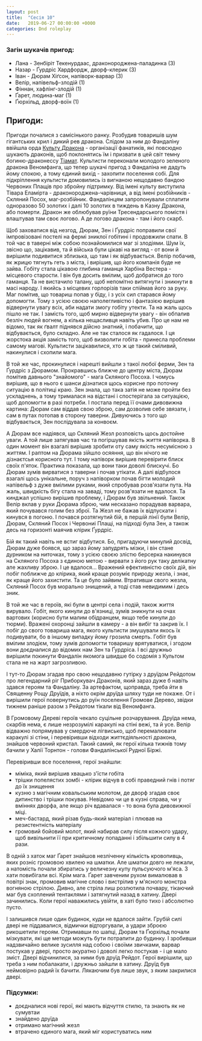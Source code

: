 ```yaml
---
layout: post
title:  "Сесія 10"
date:   2019-06-27 00:00:00 +0000
categories: Dnd roleplay
---
```

### Загін шукачів пригод:
* Лана - Зенбіріт Текенурдаас, драконороджена-паладинка (3)
* Назар - Ґурдріс Хардфордж, дворф-клерик (3)
* Іван - Дюрам Хіґсон, напіворк-варвар (3)
* Велір, напівельф-злодій (1)
* Фіннан, хафлінг-злодій (1)
* Ґарет, людина-маг (1)
* Ґюрхільд, дворф-воїн (1)

## Пригоди:
Пригоди почалися з самісінького ранку. Розбудив товаришів шум гігантських крил і дикий рев дракона. Слідом за ним до Фандаліну ввійшла орда [Культу Дракона](https://forgottenrealms.fandom.com/wiki/Cult_of_the_Dragon) - організації фанатиків, які повсюдно шукають драконів, щоб поклонятись їм і призвати в цей світ темну богиню-драконессу [Тіамат](https://forgottenrealms.fandom.com/wiki/Tiamat). Культисти переконали молодого зеленого дракона Веномфанга, що тепер шукачі пригод з Фандаліна не дадуть йому спокою, а тому єдиний вихід - захопити поселення собі. Для підкріплення культисти домовились із вигнаною нещодавно бандою Червоних Плащів про збройну підтримку. Від імені культу виступила Тівара Еламірта - драконороджена-чарівниця, а від імені розбійників - Скляний Посох, маг-розбійник. Фандалінцям запропонували сплатити одноразово 50 золотих і далі 10 золотих в тиждень в Казну Дракона, або померти. Дракон же облюбував руїни Тресендарського помістя і влаштував там своє логово. А де логово дракона - там і його скарб.

Щоб заховатися від незгод, Дюрам, Зен і Ґурдріс поправили свої імпровізовані постелі на фермі зниклої гобітині і продовжили спати. В той час в таверні між собою познайомилися маг зі злодіями. Шум їх, звісно що, зацікавив, та й війська були цікаві на вигляд - от вони й вирішили подивитися зблизька, що там і як відбувається. Велір побачив, як жрицю тягнуть геть з міста, і вирішив, що його компанія буде не зайва. Гобіту стала цікавою глибина гаманця Харбіна Вестера - місцевого старости. І він був досить вмілим, щоб добратися до того гаманця. Та не вистачило талану, щоб непомітно витягнути і зникнути в масі народу. І якийсь з місцевих горлорізів таки спіймав його за руку. Маг помітив, що товариш попав у біду, і з усіх сил старався йому допомогти. Тому з усією своєю наполегливістю і фантазією вирішив відвернути увагу всіх, аби надати змогу гобіту утекти. Та на жаль щось пішло не так. І замість того, щоб мирно відвернути увагу - він обпалив безліч людей вогнем, а кілька нещасливця навіть убив. Про це нам не відомо, так як ґвалт піднявся дійсно знатний, і побачити, що відбувається, було складно. Але не так сталося як гадалося. І ця жорстока акція замість того, щоб визволити гобіта - принесла проблеми самому магові. Культисти зацікавилися, хто ж це такий сміливий, накинулися і схопили мага.

В той же час, прокинулися і нарешті вийшли з такої любої ферми, Зен та Ґурдріс з Дюрамом. Прокравшись ближче до центру міста, Дюрам помітив давнього "знайомого" - мага Скляного Посоха. І чомусь вирішив, що в нього є шанси дізнатися щось корисне про поточну ситуацію в політиці краю. Зен знала, що така затія не може пройти без ускладнень, а тому трималася на відстані і спостерігала за ситуацією, щоб допомогти в разі потреби. І постала перед її очами дивовижна картина: Дюрам сам віддав свою зброю, сам дозволив себе звязати, і сам в путах потопав в сторону таверни. Дивуючись з того що відбувається, Зен послідувала за конвоєм.

А Дюрам все надіявся, що Скляний Жезл розповість щось достойне уваги. А той лише затягував час та погіршував якість життя напіворка. В один момент він взагалі вирішив зробити оту саму якість несумісною з життям. І раптом на Дюрама зійшло осяяння, що він нічого не дізнаєтсья корисного тут. І тому напіворк вирішив перевірити блиск своїх п'яток. Практика показала, що вони таки доволі блискучі. Бо Дюрам зумів вирватися з таверни і почав утікати. А далі відбулося взагалі щось унікальне, поруч з напіворком почав бігти молодий напівельф з дуже вмілими руками, який спробував розв'язати пута. На жаль, швидкість бігу стала на заваді, тому розв'язати не вдалося. Та кинджал успішно вирішив проблему, і Дюрам був звільнений. Також Велір вклав у руки Дюрама зброю, чим несказано порадував варвара, який почувався голим без зброї. Та Жезл не бажав їх відпускати і кинувся в погоню. І почався розтягнутий бій, в першій лінії були Велір, Дюрам, Скляний Посох і Червониі Плащі, на підході була Зен, а також десь на горизонті маячив клірик Ґурдріс.

Бій як такий навіть не встиг відбутися. Бо, пригадуючи минулий досвід, Дюрам дуже боявся, що зараз йому запудрять мізки, і він стане дурником на ниточках, тому з усією своєю злістю берсерка накинувся на Скляного Посоха з єдиною метою - вирвати з його рук таку делікатну але жахливу зброю. І це вдалося... Вражений ефективністю своїх дій, він побіг поближче до клірика, який краще розуміє природу жезла, і знає, як краще його захистити. Та це було зайвим. Втративши свого жезла, Скляний Посох був морально знищений, а тоді став невидимим і десь зник.

В той же час в героїв, які були в центрі села і подій, також життя вирувало. Гобіт, якого кинули до в'язниці, зумів зникнути на очах вартових (корисно бути малим обідранцем, якщо тебе кинули до тюрми). Вражені охоронці зайшли в камеру - а він вибіг та закрив їх. І побіг до свого товариша мага, якого культисти змушували якось їх подивувати, бо в іншому випадку йому грозила смерть. Гобіт був вмілим злодієм, тому зумів допомогти товаришу врятуватися, і згодом вони доєдналися до відомих нам Зен та Ґурдріса. І всі дружньо вирішили покинути Фандалін якомога швидше бо содомія з Культом стала не на жарт загрозливою.

І тут-то Дюрам згадав про свою нещодавню гутірку з друїдом Рейдотом про легендарний ріг Приборкувач Драконів, який зараз дуже б навіть здався героям та Фандаліну. За артефактом, щоправда, треба йти в Священну Рощу Друїдів, а ніхто окрім друїда шляху туди не покаже. От і вирішили герої повернутись до руїн поселення Громове Дерево, звідки тижнем раніше разом з Рейдотом тікали від Веномфанга.

В Громовому Дереві героїв чекало суцільне розчарування. Друїда нема, скарбів нема, є лише незрозумілі каракулі на стіні вежі, та й усе. Велір відважно попрямував у смердюче лігвисько, щоб перемалювати каракулі зі стіни, і перевіривши відходи життєдіяльності дракона, знайшов червоний кристал. Такий самий, як герої кілька тижнів тому бачили у Халії Торнтон - голови Фандалінської Рудної Біржі.

Перевіривши все поселення, герої знайшли:
* міміка, який вирішив хвацько з'їсти гобіта
* трішки попелястих зомбі - клірик відчув в собі праведний гнів і потяг до їх знищення
* кузню з магічним ковальським молотом, де дворф згадав своє дитинство і трішки покував. Невідомо чи це в кузні справа, чи у вміннях дворфа, але якщо річ вдавалася - то вона була дивовижної міці.
* меч-бастард, який різав будь-який матеріал і плював на резистентність матеріалу
* громовий бойовий молот, який набирав силу після кожного удару, щоб вивільнити її при критичному попаданні і збільшити силу в 4 рази.

В одній з хаток маг Ґарет знайшов незліченну кількість кровопивць, яких розніс громовою хвилею на шматки. Але шматки довго не лежали, а натомість почали збиратись у величезну купу пульсуючого м'яса. З хати повибігали всі. Крім мага. Ґарет завченим рухом вималював в повітрі знак, промовив магічне слово і вистрілив у м'ясного монстра вогняною стрілою. Дивно, але стріла лиш розлютила почвару, тікаючий маг був схоплений тентаклями і затягнутий назад в хатину. Двері зачинились. Коли герої наважились увійти, в хаті було тихо і абсолютно пусто.

І залишився лише один будинок, куди не вдалося зайти. Грубій силі двері не піддавалися, відмички відторгували, а удари зброєю рикошетили героям. Отримавши по шапці, Дюрам та Ґюрхільд почали мізкувати, які ще методи можуть бути потрапити до будинку. І зробивши надзвичайно велике зусилля над собою і своїми звичками, варвар постукав у двері, просто акуратно і доволі легко постукав - і це мало зміст. Двері відчинилися, за ними був друїд Рейдот. Герої вирішили, що треба з ним побалакати, і дружньо зайшли в хатину. Друїд був неймовірно радий їх бачити. Лякаючим був лише звук, з яким закрилися двері.

### Підсумки: 
* доєдналися нові герої, які мають відчуття стилю, та знають як не сумувтаи
* знайдено друїда
* отримано магічний жезл
* втрачено єдиного мага, який міг користуватись ним
